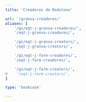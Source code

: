 ```yaml
---
title: 'Creadores de Redstone'

url: '/granxa-creadores/'
aliases: [
    '/gz/eqt-j-granxa-creadores/',
    '/eqt-j-granxa-creadores/',

    '/gz/eqt-j-granxa-creators/',
    '/eqt-j-granxa-creators/',

    '/gz/eqt-j-farm-creadores/',
    '/eqt-j-farm-creadores/',

    '/gz/eqt-j-farm-creators/',
#    '/eqt-j-farm-creators/',
]

type: 'bookcase'

---
```

